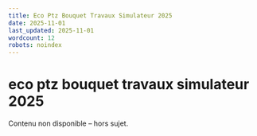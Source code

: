 ```yaml
---
title: Eco Ptz Bouquet Travaux Simulateur 2025
date: 2025-11-01
last_updated: 2025-11-01
wordcount: 12
robots: noindex
---
```


# eco ptz bouquet travaux simulateur 2025

Contenu non disponible – hors sujet.